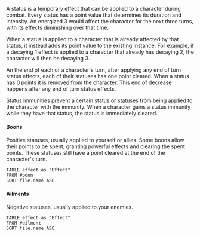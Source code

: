 A status is a temporary effect that can be applied to a character during combat. Every status has a point value that determines its duration and intensity. An energized 3 would affect the character for the next three turns, with its effects diminishing over that time.

When a status is applied to a character that is already affected by that status, it instead adds its point value to the existing instance. For example, if a decaying 1 effect is applied to a character that already has decaying 2, the character will then be decaying 3. 

An the end of each of a character's turn, after applying any end of turn status effects, each of their statuses has one point cleared. When a status has 0 points it is removed from the character. This end of  decrease happens after any end of turn status effects. 

Status immunities prevent a certain status or statuses from being applied to the character with the immunity. When a character gains a status immunity while they have that status, the status is immediately cleared.
#### Boons
Positive statuses, usually applied to yourself or allies. Some boons allow their points to be spent, granting powerful effects and clearing the spent points. These statuses still have a point cleared at the end of the character's turn.

```dataview 
TABLE effect as "Effect"
FROM #boon
SORT file.name ASC
```
#### Ailments
Negative statuses, usually applied to your enemies.

```dataview 
TABLE effect as "Effect"
FROM #ailment
SORT file.name ASC
```